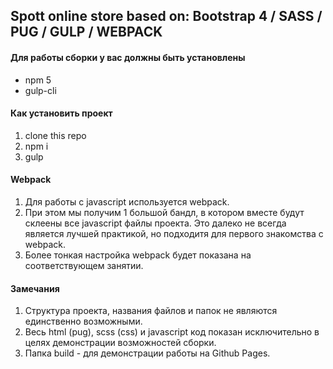 ## Spott online store based on: Bootstrap 4 / SASS / PUG / GULP / WEBPACK

#### Для работы сборки у вас должны быть установлены
* npm 5
* gulp-cli 

#### Как установить проект
1. clone this repo
2. npm i
3. gulp 

#### Webpack
1. Для работы с javascript используется webpack.
2. При этом мы получим 1 большой бандл, в котором вместе будут склеены все javascript файлы проекта. Это далеко не всегда является лучшей практикой, но подходитя для первого знакомства с webpack. 
3. Более тонкая настройка webpack будет показана на соответствующем занятии.

#### Замечания
1. Структура проекта, названия файлов и папок не являются единственно возможными. 
2. Весь html (pug), scss (css) и javascript код показан исключительно в целях демонстрации возможностей сборки. 
3. Папка build - для демонстрации работы на Github Pages.